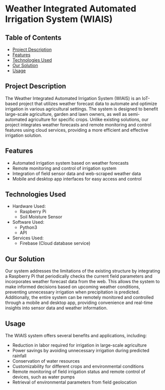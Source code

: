 # Weather Integrated Automated Irrigation System (WIAIS) 
## Table of Contents
- [Project Description](#project-description)
- [Features](#features)
- [Technologies Used](#technologies-used)
- [Our Solution](#our-solution)
- [Usage](#usage)


## Project Description
The Weather Integrated Automated Irrigation System (WIAIS) is an IoT-based project that utilizes weather forecast data to automate and optimize irrigation in various agricultural settings. The system is designed to benefit large-scale agriculture, garden and lawn owners, as well as semi-automated agriculture for specific crops. Unlike existing solutions, our project integrates weather forecasts and remote monitoring and control features using cloud services, providing a more efficient and effective irrigation solution.

## Features
- Automated irrigation system based on weather forecasts
- Remote monitoring and control of irrigation system
- Integration of field sensor data and web-scraped weather data
- Mobile and desktop app interfaces for easy access and control

## Technologies Used
- Hardware Used:
  - Raspberry Pi
  - Soil Moisture Sensor
- Software Used:
  - Python3
  - API
- Services Used:
  - Firebase (Cloud database service)


## Our Solution

Our system addresses the limitations of the existing structure by integrating a Raspberry Pi that periodically checks the current field parameters and incorporates weather forecast data from the web. This allows the system to make informed decisions based on upcoming weather conditions, preventing unnecessary irrigation when precipitation is predicted. Additionally, the entire system can be remotely monitored and controlled through a mobile and desktop app, providing convenience and real-time insights into sensor data and weather information.

## Usage
The WIAIS system offers several benefits and applications, including:
- Reduction in labor required for irrigation in large-scale agriculture
- Power savings by avoiding unnecessary irrigation during predicted rainfall
- Conservation of water resources
- Customizability for different crops and environmental conditions
- Remote monitoring of field irrigation status and remote control of devices, such as water pumps
- Retrieval of environmental parameters from field geolocation

